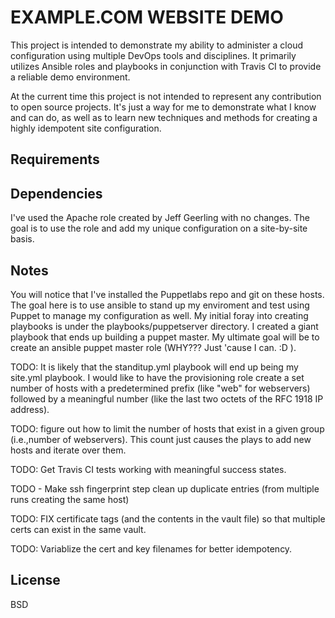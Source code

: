 EXAMPLE.COM WEBSITE DEMO 
========================

This project is intended to demonstrate my ability to administer a cloud configuration using multiple DevOps tools and disciplines.  It primarily utilizes Ansible roles and playbooks in conjunction with Travis CI to provide a reliable demo environment.

At the current time this project is not intended to represent any contribution to open source projects.  It's just a way for me to demonstrate what I know and can do, as well as to learn new techniques and methods for creating a highly idempotent site configuration.


Requirements
------------

Dependencies
------------

I've used the Apache role created by Jeff Geerling with no changes.  The goal is to use the role and add my unique configuration on a site-by-site basis.

Notes
-----

You will notice that I've installed the Puppetlabs repo and git on these hosts.  The goal here is to use ansible to stand up my enviroment and test using Puppet to manage my configuration as well.  My initial foray into creating playbooks is under the playbooks/puppetserver directory.  I created a giant playbook that ends up building a puppet master.  My ultimate goal will be to create an ansible puppet master role (WHY??? Just 'cause I can.   :D   ).

TODO:  It is likely that the standitup.yml playbook will end up being my site.yml playbook.  I would like to have the provisioning role create a set number of hosts with a predetermined prefix (like "web" for webservers) followed by a meaningful number (like the last two octets of the RFC 1918 IP address).

 TODO:  figure out how to limit the number of hosts that exist in a given group (i.e.,number of webservers).  This count just causes the plays to add new hosts and iterate over them.

TODO:  Get Travis CI tests working with meaningful success states.

TODO - Make ssh fingerprint step clean up duplicate entries (from multiple runs creating the same host)

TODO:  FIX certificate tags (and the contents in the vault file) so that multiple certs can exist in the same vault.

TODO:  Variablize the cert and key filenames for better idempotency.


License
-------

BSD


